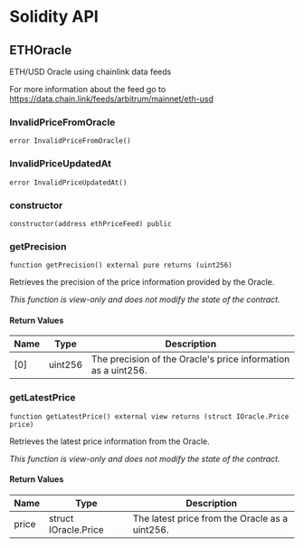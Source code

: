 # Solidity API

## ETHOracle

ETH/USD Oracle using chainlink data feeds

 For more information about the feed go to 
 https://data.chain.link/feeds/arbitrum/mainnet/eth-usd

### InvalidPriceFromOracle

```solidity
error InvalidPriceFromOracle()
```

### InvalidPriceUpdatedAt

```solidity
error InvalidPriceUpdatedAt()
```

### constructor

```solidity
constructor(address ethPriceFeed) public
```

### getPrecision

```solidity
function getPrecision() external pure returns (uint256)
```

Retrieves the precision of the price information provided by the Oracle.

_This function is view-only and does not modify the state of the contract._

#### Return Values

| Name | Type | Description |
| ---- | ---- | ----------- |
| [0] | uint256 | The precision of the Oracle's price information as a uint256. |

### getLatestPrice

```solidity
function getLatestPrice() external view returns (struct IOracle.Price price)
```

Retrieves the latest price information from the Oracle.

_This function is view-only and does not modify the state of the contract._

#### Return Values

| Name | Type | Description |
| ---- | ---- | ----------- |
| price | struct IOracle.Price | The latest price from the Oracle as a uint256. |

